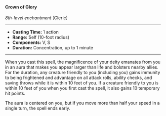 #### Crown of Glory
*8th-level enchantment* (Cleric)
___
- **Casting Time:** 1 action
- **Range:** Self (10-foot radius)
- **Components:** V, S
- **Duration:** Concentration, up to 1 minute
---
When you cast this spell, the magnificence of your
deity emanates from you in an aura that makes you
appear larger than life and bolsters nearby allies.
For the duration, any creature friendly to you
(including you) gains immunity to being frightened
and advantage on all attack rolls, ability checks, and
saving throws while it is within 10 feet of you. If a
creature friendly to you is within 10 feet of you
when you first cast the spell, it also gains 10
temporary hit points.

The aura is centered on you, but if you move
more than half your speed in a single turn, the spell
ends early.
